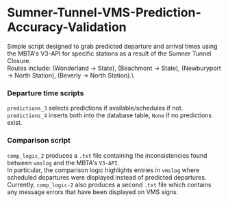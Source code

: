 # Sumner-Tunnel-VMS-Prediction-Accuracy-Validation
Simple script designed to grab predicted departure and arrival times using the MBTA's V3-API for specific stations as a result of the Sumner Tunnel Closure. \
Routes include: (Wonderland -> State), (Beachmont -> State), (Newburyport -> North Station), (Beverly -> North Station).\

### Departure time scripts
`predictions_3` selects predictions if available/schedules if not.\
`predictions_4` inserts both into the database table, `None` if no predictions exist.

### Comparison script
`comp_logic_2` produces a `.txt` file containing the inconsistencies found between `vmslog` and the MBTA's `V3-API`.\
In particular, the comparison logic highlights entries in `vmslog` where scheduled departures were displayed instead of predicted departures.\
Currently, `comp_logic-2` also produces a second `.txt` file which contains any message errors that have been displayed on VMS signs.
